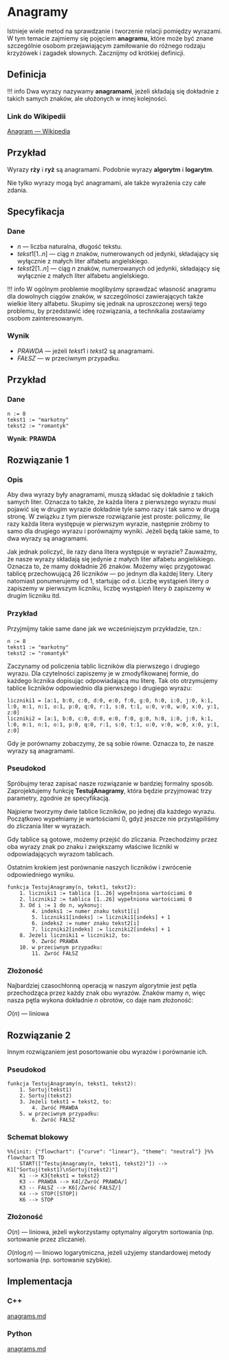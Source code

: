 # Anagramy

Istnieje wiele metod na sprawdzanie i tworzenie relacji pomiędzy wyrazami.
W tym temacie zajmiemy się pojęciem **anagramu**, które może być znane szczególnie osobom przejawiającym zamiłowanie do różnego rodzaju krzyżówek i zagadek słownych.
Zacznijmy od krótkiej definicji.

## Definicja

!!! info
	 Dwa wyrazy nazywamy **anagramami**, jeżeli składają się dokładnie z takich samych znaków, ale ułożonych w innej kolejności.

### Link do Wikipedii

[Anagram — Wikipedia](https://pl.wikipedia.org/wiki/Anagram)

## Przykład

Wyrazy **rży** i **ryż** są anagramami.
Podobnie wyrazy **algorytm** i **logarytm**.

Nie tylko wyrazy mogą być anagramami, ale także wyrażenia czy całe zdania.

## Specyfikacja

### Dane

* $n$ — liczba naturalna, długość tekstu.
* $tekst1[1..n]$ — ciąg $n$ znaków, numerowanych od jedynki, składający się wyłącznie z małych liter alfabetu angielskiego.
* $tekst2[1..n]$ — ciąg $n$ znaków, numerowanych od jedynki, składający się wyłącznie z małych liter alfabetu angielskiego.

!!! info
	W ogólnym problemie moglibyśmy sprawdzać własność anagramu dla dowolnych ciągów znaków, w szczególności zawierających także wielkie litery alfabetu.
	Skupimy się jednak na uproszczonej wersji tego problemu, by przedstawić ideę rozwiązania, a technikalia zostawiamy osobom zainteresowanym.

### Wynik

* $PRAWDA$ — jeżeli $tekst1$ i $tekst2$ są anagramami.
* $FAŁSZ$ — w przeciwnym przypadku.

## Przykład

### Dane

```
n := 8
tekst1 := "markotny"
tekst2 := "romantyk"
```

**Wynik**: **PRAWDA**

## Rozwiązanie 1

### Opis

Aby dwa wyrazy były anagramami, muszą składać się dokładnie z takich samych liter. 
Oznacza to także, że każda litera z pierwszego wyrazu musi pojawić się w drugim wyrazie dokładnie tyle samo razy i tak samo w drugą stronę. 
W związku z tym pierwsze rozwiązanie jest proste: policzmy, ile razy każda litera występuje w pierwszym wyrazie, następnie zróbmy to samo dla drugiego wyrazu i porównajmy wyniki. 
Jeżeli będą takie same, to dwa wyrazy są anagramami.

Jak jednak policzyć, ile razy dana litera występuje w wyrazie? 
Zauważmy, że nasze wyrazy składają się jedynie z małych liter alfabetu angielskiego. 
Oznacza to, że mamy dokładnie 26 znaków. 
Możemy więc przygotować tablicę przechowującą 26 liczników — po jednym dla każdej litery. 
Litery natomiast ponumerujemy od 1, startując od $a$. 
Liczbę wystąpień litery $a$ zapiszemy w pierwszym liczniku, liczbę wystąpień litery $b$ zapiszemy w drugim liczniku itd.

### Przykład

Przyjmijmy takie same dane jak we wcześniejszym przykładzie, tzn.:

```
n := 8
tekst1 := "markotny"
tekst2 := "romantyk"
```

Zaczynamy od policzenia tablic liczników dla pierwszego i drugiego wyrazu.
Dla czytelności zapiszemy je w zmodyfikowanej formie, do każdego licznika dopisując odpowiadającą mu literę.
Tak oto otrzymujemy tablice liczników odpowiednio dla pierwszego i drugiego wyrazu:

```
liczniki1 = [a:1, b:0, c:0, d:0, e:0, f:0, g:0, h:0, i:0, j:0, k:1, l:0, m:1, n:1, o:1, p:0, q:0, r:1, s:0, t:1, u:0, v:0, w:0, x:0, y:1, z:0]
liczniki2 = [a:1, b:0, c:0, d:0, e:0, f:0, g:0, h:0, i:0, j:0, k:1, l:0, m:1, n:1, o:1, p:0, q:0, r:1, s:0, t:1, u:0, v:0, w:0, x:0, y:1, z:0]
```

Gdy je porównamy zobaczymy, że są sobie równe.
Oznacza to, że nasze wyrazy są anagramami.

### Pseudokod

Spróbujmy teraz zapisać nasze rozwiązanie w bardziej formalny sposób.
Zaprojektujemy funkcję **TestujAnagramy**, która będzie przyjmować trzy parametry, zgodnie ze specyfikacją.

Najpierw tworzymy dwie tablice liczników, po jednej dla każdego wyrazu.
Początkowo wypełniamy je wartościami 0, gdyż jeszcze nie przystąpiliśmy do zliczania liter w wyrazach.

Gdy tablice są gotowe, możemy przejść do zliczania.
Przechodzimy przez oba wyrazy znak po znaku i zwiększamy właściwe liczniki w odpowiadających wyrazom tablicach.

Ostatnim krokiem jest porównanie naszych liczników i zwrócenie odpowiedniego wyniku.

```
funkcja TestujAnagramy(n, tekst1, tekst2):
    1. liczniki1 := tablica [1..26] wypełniona wartościami 0
    2. liczniki2 := tablica [1..26] wypełniona wartościami 0
    3. Od i := 1 do n, wykonuj:
        4. indeks1 := numer znaku tekst1[i]
        5. liczniki1[indeks] := liczniki1[indeks] + 1
        6. indeks2 := numer znaku tekst2[i]
        7. liczniki2[indeks] := liczniki2[indeks] + 1
    8. Jeżeli liczniki1 = liczniki2, to:
        9. Zwróć PRAWDA
    10. w przeciwnym przypadku:
        11. Zwróć FAŁSZ
```

### Złożoność

Najbardziej czasochłonną operacją w naszym algorytmie jest pętla przechodząca przez każdy znak obu wyrazów.
Znaków mamy $n$, więc nasza pętla wykona dokładnie $n$ obrotów, co daje nam złożoność:

$O(n)$ — liniowa

## Rozwiązanie 2

Innym rozwiązaniem jest posortowanie obu wyrazów i porównanie ich.

### Pseudokod

```
funkcja TestujAnagramy(n, tekst1, tekst2):
    1. Sortuj(tekst1)
    2. Sortuj(tekst2)
    3. Jeżeli tekst1 = tekst2, to:
        4. Zwróć PRAWDA
    5. w przeciwnym przypadku:
        6. Zwróć FAŁSZ 
```

### Schemat blokowy

```mermaid
%%{init: {"flowchart": {"curve": "linear"}, "theme": "neutral"} }%%
flowchart TD
    START(["TestujAnagramy(n, tekst1, tekst2)"]) --> K1["Sortuj(tekst1)\nSortuj(tekst2)"]
    K1 --> K3{tekst1 = tekst2}
    K3 -- PRAWDA --> K4[/Zwróć PRAWDA/]
    K3 -- FAŁSZ --> K6[/Zwróć FAŁSZ/]
    K4 --> STOP([STOP])
    K6 --> STOP
```

### Złożoność

$O(n)$ — liniowa, jeżeli wykorzystamy optymalny algorytm sortowania (np. sortowanie przez zliczanie).

$O(n\log{n})$ — liniowo logarytmiczna, jeżeli użyjemy standardowej metody sortowania (np. sortowanie szybkie).

## Implementacja

### C++


[anagrams.md](../../programming/c++/algorithms/text/anagrams.md)


### Python


[anagrams.md](../../programming/python/algorithms/text/anagrams.md)

